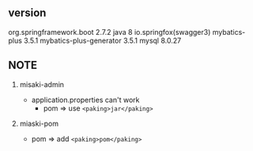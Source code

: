 
## version
org.springframework.boot 2.7.2
java 8
io.springfox(swagger3)
mybatics-plus 3.5.1
mybatics-plus-generator 3.5.1
mysql 8.0.27
## NOTE
1. misaki-admin
    - application.properties can't work
        - pom => use `<paking>jar</paking>`

2. miaski-pom
    - pom =>  add `<paking>pom</paking>`
